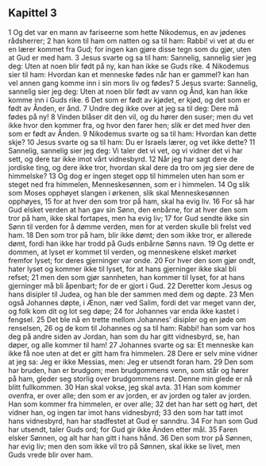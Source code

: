 ## Kapittel 3

1 Og det var en mann av fariseerne som hette Nikodemus, en av jødenes rådsherrer;
2 han kom til ham om natten og sa til ham: Rabbi! vi vet at du er en lærer kommet fra Gud; for ingen kan gjøre disse tegn som du gjør, uten at Gud er med ham.
3 Jesus svarte og sa til ham: Sannelig, sannelig sier jeg deg: Uten at noen blir født på ny, kan han ikke se Guds rike.
4 Nikodemus sier til ham: Hvordan kan et menneske fødes når han er gammel? kan han vel annen gang komme inn i sin mors liv og fødes?
5 Jesus svarte: Sannelig, sannelig sier jeg deg: Uten at noen blir født av vann og Ånd, kan han ikke komme inn i Guds rike.
6 Det som er født av kjødet, er kjød, og det som er født av Ånden, er ånd.
7 Undre deg ikke over at jeg sa til deg: Dere må fødes på ny!
8 Vinden blåser dit den vil, og du hører den suser; men du vet ikke hvor den kommer fra, og hvor den farer hen; slik er det med hver den som er født av Ånden.
9 Nikodemus svarte og sa til ham: Hvordan kan dette skje?
10 Jesus svarte og sa til ham: Du er Israels lærer, og vet ikke dette?
11 Sannelig, sannelig sier jeg deg: Vi taler det vi vet, og vi vidner det vi har sett, og dere tar ikke imot vårt vidnesbyrd.
12 Når jeg har sagt dere de jordiske ting, og dere ikke tror, hvordan skal dere da tro om jeg sier dere de himmelske?
13 Og dog er ingen steget opp til himmelen uten han som er steget ned fra himmelen, Menneskesønnen, som er i himmelen.
14 Og slik som Moses opphøyet slangen i ørkenen, slik skal Menneskesønnen opphøyes,
15 for at hver den som tror på ham, skal ha evig liv.
16 For så har Gud elsket verden at han gav sin Sønn, den enbårne, for at hver den som tror på ham, ikke skal fortapes, men ha evig liv;
17 for Gud sendte ikke sin Sønn til verden for å dømme verden, men for at verden skulle bli frelst ved ham.
18 Den som tror på ham, blir ikke dømt; den som ikke tror, er allerede dømt, fordi han ikke har trodd på Guds enbårne Sønns navn.
19 Og dette er dommen, at lyset er kommet til verden, og menneskene elsket mørket fremfor lyset; for deres gjerninger var onde.
20 For hver den som gjør ondt, hater lyset og kommer ikke til lyset, for at hans gjerninger ikke skal bli refset;
21 men den som gjør sannheten, han kommer til lyset, for at hans gjerninger må bli åpenbart; for de er gjort i Gud.
22 Deretter kom Jesus og hans disipler til Judea, og han ble der sammen med dem og døpte.
23 Men også Johannes døpte, i Ænon, nær ved Salim, fordi det var meget vann der, og folk kom dit og lot seg døpe;
24 for Johannes var enda ikke kastet i fengsel.
25 Det ble nå en trette mellom Johannes' disipler og en jøde om renselsen,
26 og de kom til Johannes og sa til ham: Rabbi! han som var hos deg på andre siden av Jordan, han som du har gitt vidnesbyrd, se, han døper, og alle kommer til ham!
27 Johannes svarte og sa: Et menneske kan ikke få noe uten at det er gitt ham fra himmelen.
28 Dere er selv mine vidner at jeg sa: Jeg er ikke Messias, men: Jeg er utsendt foran ham.
29 Den som har bruden, han er brudgom; men brudgommens venn, som står og hører på ham, gleder seg storlig over brudgommens røst. Denne min glede er nå blitt fullkommen.
30 Han skal vokse, jeg skal avta.
31 Han som kommer ovenfra, er over alle; den som er av jorden, er av jorden og taler av jorden. Han som kommer fra himmelen, er over alle;
32 det han har sett og hørt, det vidner han, og ingen tar imot hans vidnesbyrd;
33 den som har tatt imot hans vidnesbyrd, han har stadfestet at Gud er sanndru.
34 For han som Gud har utsendt, taler Guds ord; for Gud gir ikke Ånden etter mål.
35 Faren elsker Sønnen, og alt har han gitt i hans hånd.
36 Den som tror på Sønnen, har evig liv; men den som ikke vil tro på Sønnen, skal ikke se livet, men Guds vrede blir over ham.

